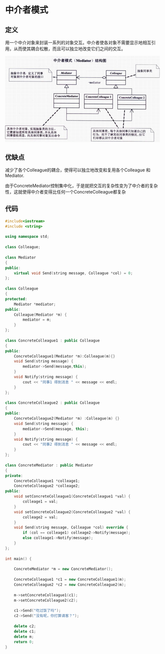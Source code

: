 # 中介者模式







## 定义



用一个中介对象来封装一系列的对象交互。中介者使各对象不需要显示地相互引用，从而使其耦合松散，而且可以独立地改变它们之间的交互。



![](image/中介者模式.png)



## 优缺点



减少了各个Colleague的耦合，使得可以独立地改变和复用各个Colleague 和Mediator.



由于ConcreteMediator控制集中化，于是就把交互的复杂性变为了中介者的复杂性，这就使得中介者变得比任何一个ConcreteColleague都复杂





## 代码



```c++
#include<iostream>
#include <string>

using namespace std;

class Colleague;

class Mediator
{
public:
	virtual void Send(string message, Colleague *col) = 0;
};

class Colleague
{
protected:
	Mediator *mediator;
public:
	Colleague(Mediator *m) {
		mediator = m;
	}
};

class ConcreteColleague1 : public Colleague
{
public:
	ConcreteColleague1(Mediator *m):Colleague(m){}
	void Send(string message) {
		mediator->Send(message,this);
	}
	void Notify(string message) {
		cout << "同事1 得到消息 " << message << endl;
	}
};

class ConcreteColleague2 : public Colleague
{
public:
	ConcreteColleague2(Mediator *m) :Colleague(m) {}
	void Send(string message) {
		mediator->Send(message, this);
	}
	void Notify(string message) {
		cout << "同事2 得到消息 " << message << endl;
	}
};

class ConcreteMediator : public Mediator
{
private:
	ConcreteColleague1 *colleage1;
	ConcreteColleague2 *colleage2;
public:
	void setConcreteColleague1(ConcreteColleague1 *val) {
		colleage1 = val;
	}
	void setConcreteColleague2(ConcreteColleague2 *val) {
		colleage2 = val;
	}
	void Send(string message, Colleague *col) override {
		if (col == colleage1) colleage2->Notify(message);
		else colleage1->Notify(message);
	}
};

int main() {

	ConcreteMediator *m = new ConcreteMediator();

	ConcreteColleague1 *c1 = new ConcreteColleague1(m);
	ConcreteColleague2 *c2 = new ConcreteColleague2(m);

	m->setConcreteColleague1(c1);
	m->setConcreteColleague2(c2);

	c1->Send("吃过饭了吗");
	c2->Send("没有呢，你打算请客？");

    delete c2;
    delete c1;
    delete m;
	return 0;
}
```

